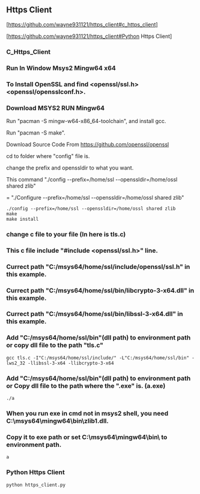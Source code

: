 ## Https Client

[https://github.com/wayne931121/https_client#c_https_client]

[https://github.com/wayne931121/https_client#Python Https Client]

### C_Https_Client

### Run In Window Msys2 Mingw64 x64
### To Install OpenSSL and find <openssl/ssl.h> <openssl/opensslconf.h>.
### Download MSYS2 RUN Mingw64

Run "pacman -S mingw-w64-x86_64-toolchain", and install gcc.

Run "pacman -S make".

Download Source Code From https://github.com/openssl/openssl

cd to folder where "config" file is.

change the prefix and openssldir to what you want.

This command "./config --prefix=/home/ssl --openssldir=/home/ossl shared zlib"

= "./Configure --prefix=/home/ssl --openssldir=/home/ossl shared zlib"

    ./config --prefix=/home/ssl --openssldir=/home/ossl shared zlib
    make
    make install

### change c file to your file (In here is tls.c)
### This c file include "#include <openssl/ssl.h>" line.
### Currect path "C:/msys64/home/ssl/include/openssl/ssl.h" in this example.
### Currect path "C:/msys64/home/ssl/bin/libcrypto-3-x64.dll" in this example.
### Currect path "C:/msys64/home/ssl/bin/libssl-3-x64.dll" in this example.
### Add "C:/msys64/home/ssl/bin"(dll path) to environment path or copy dll file to the path "tls.c"

    gcc tls.c -I"C:/msys64/home/ssl/include/" -L"C:/msys64/home/ssl/bin" -lws2_32 -llibssl-3-x64 -llibcrypto-3-x64

### Add "C:/msys64/home/ssl/bin"(dll path) to environment path or Copy dll file to the path where the ".exe" is. (a.exe)

    ./a

### When you run exe in cmd not in msys2 shell, you need C:\msys64\mingw64\bin\zlib1.dll.
### Copy it to exe path or set C:\msys64\mingw64\bin\ to environment path.

    a

### Python Https Client

    python https_client.py
